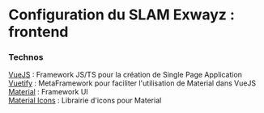 # Configuration du SLAM Exwayz : frontend
### Technos
[VueJS](https://vuejs.org/) : Framework JS/TS pour la création de Single Page Application\
[Vuetify](https://vuetifyjs.com/en/) : MetaFramework pour faciliter l'utilisation de Material dans VueJS\
[Material](https://material.io/develop/web/getting-started) : Framework UI\
[Material Icons](https://pictogrammers.github.io/@mdi/font/5.4.55/) : Librairie d'icons pour Material
